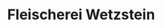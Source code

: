 ---
title: "Fleischerei Wetzstein"
url: /oelsnitz-vogtl/fleischerei-wetzstein-plauensche-strasse/
shop: Metzgerei
---